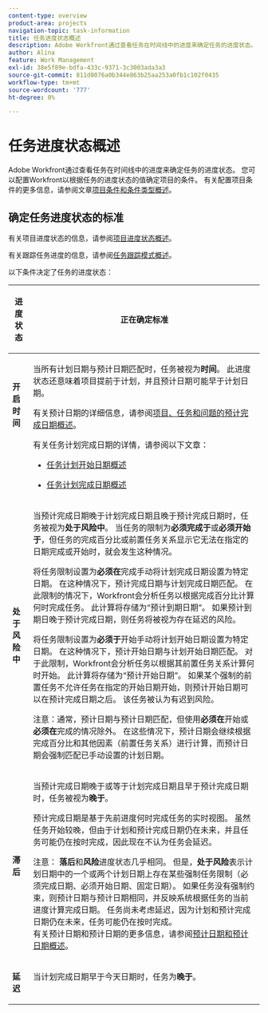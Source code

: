 ```yaml
---
content-type: overview
product-area: projects
navigation-topic: task-information
title: 任务进度状态概述
description: Adobe Workfront通过查看任务在时间线中的进度来确定任务的进度状态。 您可以配置Workfront以根据任务的进度状态的值确定项目的条件。 有关配置项目条件的更多信息，请参阅文章项目条件和条件类型概述。
author: Alina
feature: Work Management
exl-id: 38e5f89e-bdfa-433c-9371-3c3003ada3a3
source-git-commit: 811d8076a0b344e863b25aa253a0fb1c102f0435
workflow-type: tm+mt
source-wordcount: '777'
ht-degree: 0%

---
```


# 任务进度状态概述

<!-- Audited: 1/2024 -->

Adobe Workfront通过查看任务在时间线中的进度来确定任务的进度状态。 您可以配置Workfront以根据任务的进度状态的值确定项目的条件。 有关配置项目条件的更多信息，请参阅文章[项目条件和条件类型概述](../../../manage-work/projects/manage-projects/project-condition-and-condition-type.md)。

## 确定任务进度状态的标准

有关项目进度状态的信息，请参阅[项目进度状态概述](../../../manage-work/projects/planning-a-project/project-progress-status.md)。

有关跟踪任务进度的信息，请参阅[任务跟踪模式概述](../../../manage-work/tasks/task-information/task-tracking-mode.md)。

以下条件决定了任务的进度状态：

<table> 
 <col> 
 <col> 
 <thead> 
  <tr> 
   <th> <p><strong>进度状态</strong> </p> </th> 
   <th> <p><strong>正在确定标准</strong> </p> </th> 
  </tr> 
 </thead> 
 <tbody> 
  <tr valign="top"> 
   <td scope="col"> <p> </p> <p><strong>开启时间</strong> </p> </td> 
   <td scope="col"> <p>当所有计划日期与预计日期匹配时，任务被视为<strong>时间</strong>。 此进度状态还意味着项目提前于计划，并且预计日期可能早于计划日期。</p> <p>有关预计日期的详细信息，请参阅<a href="../../../manage-work/projects/planning-a-project/project-projected-completion-date.md" class="MCXref xref">项目、任务和问题的预计完成日期概述</a>。</p> <p>有关任务计划完成日期的详情，请参阅以下文章：</p> 
    <ul> 
     <li> <p><a href="../../../manage-work/tasks/task-information/task-planned-start-date.md" class="MCXref xref">任务计划开始日期概述</a> </p> </li> 
     <li> <p><a href="../../../manage-work/tasks/task-information/task-planned-completion-date.md" class="MCXref xref">任务计划完成日期概述</a> </p> </li> 
    </ul> </td> 
  </tr> 
  <tr> 
   <td><p></p> <p><strong>处于风险中</strong> </p> </td> 
   <td><p>当预计完成日期晚于计划完成日期且晚于预计完成日期时，任务被视为<strong>处于风险中</strong>。 当任务的限制为<strong>必须完成于</strong>或<strong>必须开始于</strong>，但任务的完成百分比或前置任务关系显示它无法在指定的日期完成或开始时，就会发生这种情况。 </p><p> 将任务限制设置为<strong>必须在</strong>完成手动将计划完成日期设置为特定日期。 在这种情况下，预计完成日期与计划完成日期匹配。 在此限制的情况下，Workfront会分析任务以根据完成百分比计算何时完成任务。 此计算将存储为“预计到期日期”。 如果预计到期日晚于预计完成日期，则任务将被视为存在延迟的风险。 </p> <p> 将任务限制设置为<strong>必须于</strong>开始手动将计划开始日期设置为特定日期。 在这种情况下，预计开始日期与计划开始日期匹配。 对于此限制，Workfront会分析任务以根据其前置任务关系计算何时开始。 此计算将存储为“预计开始日期”。 如果某个强制的前置任务不允许任务在指定的开始日期开始，则预计开始日期可以在预计完成日期之后。 该任务被认为有迟到风险。 </p> <p>注意：通常，预计日期与预计日期匹配，但使用<strong>必须在</strong>开始或<strong>必须在</strong>完成的情况除外。 在这些情况下，预计日期会继续根据完成百分比和其他因素（前置任务关系）进行计算，而预计日期会强制匹配已手动设置的计划日期。</p> </td> 
  </tr> 
  <tr> 
   <td> <p><strong>滞后</strong> </p> </td> 
   <td> <p>当预计完成日期晚于或等于计划完成日期且早于预计完成日期时，任务被视为<strong>晚于</strong>。</p> <p>预计完成日期是基于先前进度何时完成任务的实时视图。 虽然任务开始较晚，但由于计划和预计完成日期仍在未来，并且任务可能仍在按时完成，因此现在不认为任务会延迟。</p> <p>注意： <strong>落后</strong>和<strong>风险</strong>进度状态几乎相同。 但是，<strong>处于风险</strong>表示计划日期中的一个或两个计划日期上存在某些强制任务限制（必须完成日期、必须开始日期、固定日期）。 如果任务没有强制约束，则预计日期与预计日期相同，并反映系统根据任务的当前进度计算完成日期。 任务尚未考虑延迟，因为计划和预计完成日期仍在未来，任务可能仍在按时完成。<br>有关预计日期和预计日期的更多信息，请参阅<a href="../../../manage-work/tasks/task-information/differentiate-projected-estimated-dates.md" class="MCXref xref">预计日期和预计日期概述</a>。</p> </td> 
  </tr> 
  <tr valign="top"> 
   <td> <p><strong>延迟</strong> </p> </td> 
   <td> <p>当计划完成日期早于今天日期时，任务为<strong>晚于</strong>。<br></p> </td> 
  </tr> 
 </tbody> 
</table>

<!--hiding this because some users find the images confusing, as they don't really show the dates mentioned in the descriptions above. Keep the pictures though, in case some users will complain that we hid them. 

## How task Progress Status updates over time

The different date types in our projects tell us how tasks are progressing over time:

* On Time

  ![](assets/on-time-progress-status-350x233.png)

* At Risk

  ![](assets/at-risk-progress-status-350x233.png)

* Behind

  ![](assets/behind-progress-status-350x233.png)

* Late

  ![](assets/late-progress-status-350x233.png)

-->